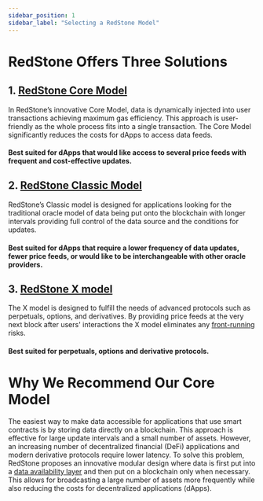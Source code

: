 ```yaml
---
sidebar_position: 1
sidebar_label: "Selecting a RedStone Model"
---
```


# RedStone Offers Three Solutions

## 1. [RedStone Core Model](https://docs.redstone.finance/docs/smart-contract-devs/get-started/redstone-core)

In RedStone’s innovative Core Model, data is dynamically injected into user transactions achieving maximum gas efficiency. This approach is user-friendly as the whole process fits into a single transaction. The Core Model significantly reduces the costs for dApps to access data feeds.
#### Best suited for dApps that would like access to several price feeds with frequent and cost-effective updates.


## 2. [RedStone Classic Model](https://docs.redstone.finance/docs/smart-contract-devs/get-started/redstone-classic)

RedStone’s Classic model is designed for applications looking for the traditional oracle model of data being put onto the blockchain with longer intervals providing full control of the data source and the conditions for updates.
#### Best suited for dApps that require a lower frequency of data updates, fewer price feeds, or would like to be interchangeable with other oracle providers.


## 3. [RedStone X model](https://docs.redstone.finance/docs/smart-contract-devs/get-started/redstone-x)

The X model is designed to fulfill the needs of advanced protocols such as perpetuals, options, and derivatives. By providing price feeds at the very next block after users' interactions the X model eliminates any [front-running](https://hacken.io/discover/front-running/) risks.
#### Best suited for perpetuals, options and derivative protocols.


# Why We Recommend Our Core Model

The easiest way to make data accessible for applications that use smart contracts is by storing data directly on a blockchain. This approach is effective for large update intervals and a small number of assets. However, an increasing number of decentralized financial (DeFi) applications and modern derivative protocols require lower latency. To solve this problem, RedStone proposes an innovative modular design where data is first put into a [data availability layer](https://www.alchemy.com/overviews/data-availability-layer) and then put on a blockchain only when necessary. This allows for broadcasting a large number of assets more frequently while also reducing the costs for decentralized applications (dApps).
